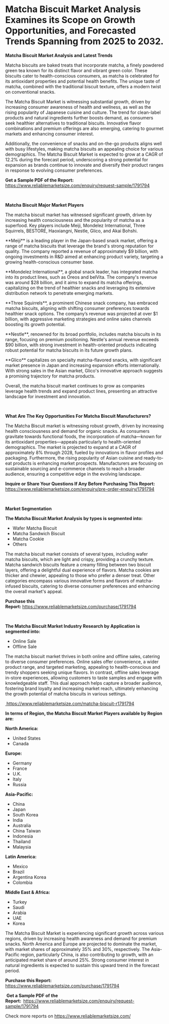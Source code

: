 <p><h1>Matcha Biscuit Market Analysis Examines its Scope on Growth Opportunities, and Forecasted Trends Spanning from 2025 to 2032.</h1></p><p><strong>Matcha Biscuit Market Analysis and Latest Trends</strong></p>
<p><p>Matcha biscuits are baked treats that incorporate matcha, a finely powdered green tea known for its distinct flavor and vibrant green color. These biscuits cater to health-conscious consumers, as matcha is celebrated for its antioxidant properties and potential health benefits. The unique taste of matcha, combined with the traditional biscuit texture, offers a modern twist on conventional snacks.</p><p>The Matcha Biscuit Market is witnessing substantial growth, driven by increasing consumer awareness of health and wellness, as well as the rising popularity of Japanese cuisine and culture. The trend for clean-label products and natural ingredients further boosts demand, as consumers seek healthier alternatives to traditional biscuits. Innovative flavor combinations and premium offerings are also emerging, catering to gourmet markets and enhancing consumer interest.</p><p>Additionally, the convenience of snacks and on-the-go products aligns well with busy lifestyles, making matcha biscuits an appealing choice for various demographics. The Matcha Biscuit Market is expected to grow at a CAGR of 12.2% during the forecast period, underscoring a strong potential for expansion as brands continue to innovate and diversify their product ranges in response to evolving consumer preferences.</p></p>
<p><strong>Get a Sample PDF of the Report:&nbsp;</strong> <a href="https://www.reliablemarketsize.com/enquiry/request-sample/1791794?utm_campaign=1898&utm_medium=2&utm_source=Github&utm_content=ia&utm_term=14022025&utm_id=matcha-biscuit">https://www.reliablemarketsize.com/enquiry/request-sample/1791794</a></p>
<p>&nbsp;</p>
<p><strong>Matcha Biscuit Major Market Players</strong></p>
<p><p>The matcha biscuit market has witnessed significant growth, driven by increasing health consciousness and the popularity of matcha as a superfood. Key players include Meiji, Mondelez International, Three Squirrels, BESTORE, Haoxiangni, Nestle, Glico, and Akai Bohshi. </p><p>**Meiji** is a leading player in the Japan-based snack market, offering a range of matcha biscuits that leverage the brand's strong reputation for quality. The company reported a revenue of approximately $9 billion, with ongoing investments in R&D aimed at enhancing product variety, targeting a growing health-conscious consumer base.</p><p>**Mondelez International**, a global snack leader, has integrated matcha into its product lines, such as Oreos and belVita. The company's revenue was around $28 billion, and it aims to expand its matcha offerings, capitalizing on the trend of healthier snacks and leveraging its extensive distribution network to penetrate emerging markets.</p><p>**Three Squirrels**, a prominent Chinese snack company, has embraced matcha biscuits, aligning with shifting consumer preferences towards healthier snack options. The company’s revenue was projected at over $1 billion, with aggressive marketing strategies and online sales channels boosting its growth potential.</p><p>**Nestle**, renowned for its broad portfolio, includes matcha biscuits in its range, focusing on premium positioning. Nestle's annual revenue exceeds $90 billion, with strong investment in health-oriented products indicating robust potential for matcha biscuits in its future growth plans.</p><p>**Glico** capitalizes on specialty matcha-flavored snacks, with significant market presence in Japan and increasing expansion efforts internationally. With strong sales in the Asian market, Glico's innovative approach suggests a promising trajectory for matcha products.</p><p>Overall, the matcha biscuit market continues to grow as companies leverage health trends and expand product lines, presenting an attractive landscape for investment and innovation.</p></p>
<p>&nbsp;</p>
<p><strong>What Are The Key Opportunities For Matcha Biscuit Manufacturers?</strong></p>
<p><p>The Matcha Biscuit market is witnessing robust growth, driven by increasing health consciousness and demand for organic snacks. As consumers gravitate towards functional foods, the incorporation of matcha—known for its antioxidant properties—appeals particularly to health-oriented demographics. The market is projected to expand at a CAGR of approximately 8% through 2028, fueled by innovations in flavor profiles and packaging. Furthermore, the rising popularity of Asian cuisine and ready-to-eat products is enhancing market prospects. Manufacturers are focusing on sustainable sourcing and e-commerce channels to reach a broader audience, ensuring a competitive edge in the evolving landscape.</p></p>
<p><strong>Inquire or Share Your Questions If Any Before Purchasing This Report:</strong> <a href="https://www.reliablemarketsize.com/enquiry/pre-order-enquiry/1791794?utm_campaign=1898&utm_medium=2&utm_source=Github&utm_content=ia&utm_term=14022025&utm_id=matcha-biscuit">https://www.reliablemarketsize.com/enquiry/pre-order-enquiry/1791794</a></p>
<p>&nbsp;</p>
<p><strong>Market Segmentation</strong></p>
<p><strong>The Matcha Biscuit Market Analysis by types is segmented into:</strong></p>
<p><ul><li>Wafer Matcha Biscuit</li><li>Matcha Sandwich Biscuit</li><li>Matcha Cookie</li><li>Others</li></ul></p>
<p><p>The matcha biscuit market consists of several types, including wafer matcha biscuits, which are light and crispy, providing a crunchy texture. Matcha sandwich biscuits feature a creamy filling between two biscuit layers, offering a delightful dual experience of flavors. Matcha cookies are thicker and chewier, appealing to those who prefer a denser treat. Other categories encompass various innovative forms and flavors of matcha-infused biscuits, catering to diverse consumer preferences and enhancing the overall market's appeal.</p></p>
<p><strong>Purchase this Report:&nbsp;</strong><a href="https://www.reliablemarketsize.com/purchase/1791794?utm_campaign=1898&utm_medium=2&utm_source=Github&utm_content=ia&utm_term=14022025&utm_id=matcha-biscuit">https://www.reliablemarketsize.com/purchase/1791794</a></p>
<p>&nbsp;</p>
<p><strong>The Matcha Biscuit Market Industry Research by Application is segmented into:</strong></p>
<p><ul><li>Online Sale</li><li>Offline Sale</li></ul></p>
<p><p>The matcha biscuit market thrives in both online and offline sales, catering to diverse consumer preferences. Online sales offer convenience, a wider product range, and targeted marketing, appealing to health-conscious and trendy shoppers seeking unique flavors. In contrast, offline sales leverage in-store experiences, allowing customers to taste samples and engage with knowledgeable staff. This dual approach helps capture a broader audience, fostering brand loyalty and increasing market reach, ultimately enhancing the growth potential of matcha biscuits in various settings.</p></p>
<p><a href="https://www.reliablemarketsize.com/matcha-biscuit-r1791794?utm_campaign=1898&utm_medium=2&utm_source=Github&utm_content=ia&utm_term=14022025&utm_id=matcha-biscuit">&nbsp;https://www.reliablemarketsize.com/matcha-biscuit-r1791794</a></p>
<p><strong>In terms of Region, the Matcha Biscuit Market Players available by Region are:</strong></p>
<p>
    <p> <strong> North America: </strong>
        <ul>
            <li>United States</li>
            <li>Canada</li>
        </ul>
        </p> 
    <p> <strong> Europe: </strong>
        <ul>
            <li>Germany</li>
            <li>France</li>
            <li>U.K.</li>
            <li>Italy</li>
            <li>Russia</li>
        </ul>
        </p> 
    <p> <strong> Asia-Pacific: </strong>
        <ul>
            <li>China</li>
            <li>Japan</li>
            <li>South Korea</li>
            <li>India</li>
            <li>Australia</li>
            <li>China Taiwan</li>
            <li>Indonesia</li>
            <li>Thailand</li>
            <li>Malaysia</li>
        </ul>
        </p> 
    <p> <strong> Latin America: </strong>
        <ul>
            <li>Mexico</li>
            <li>Brazil</li>
            <li>Argentina Korea</li>
            <li>Colombia</li>
        </ul>
        </p> 
    <p> <strong> Middle East & Africa: </strong>
        <ul>
            <li>Turkey</li>
            <li>Saudi</li>
            <li>Arabia</li>
            <li>UAE</li>
            <li>Korea</li>
        </ul>
    </p>
    </p>
<p><p>The Matcha Biscuit Market is experiencing significant growth across various regions, driven by increasing health awareness and demand for premium snacks. North America and Europe are projected to dominate the market, with market shares of approximately 35% and 30%, respectively. The Asia-Pacific region, particularly China, is also contributing to growth, with an anticipated market share of around 25%. Strong consumer interest in natural ingredients is expected to sustain this upward trend in the forecast period.</p></p>
<p><strong>Purchase this Report: </strong><a href="https://www.reliablemarketsize.com/purchase/1791794?utm_campaign=1898&utm_medium=2&utm_source=Github&utm_content=ia&utm_term=14022025&utm_id=matcha-biscuit">https://www.reliablemarketsize.com/purchase/1791794</a></p>
<p>&nbsp;<strong>Get a Sample PDF of the Report:&nbsp;&nbsp;</strong><a href="https://www.reliablemarketsize.com/enquiry/request-sample/1791794?utm_campaign=1898&utm_medium=2&utm_source=Github&utm_content=ia&utm_term=14022025&utm_id=matcha-biscuit">https://www.reliablemarketsize.com/enquiry/request-sample/1791794</a></p>
<p><strong></strong></p>
<p>Check more reports on <a href="https://www.reliablemarketsize.com/?utm_campaign=1898&utm_medium=2&utm_source=Github&utm_content=ia&utm_term=14022025&utm_id=matcha-biscuit">https://www.reliablemarketsize.com/</a></p>
